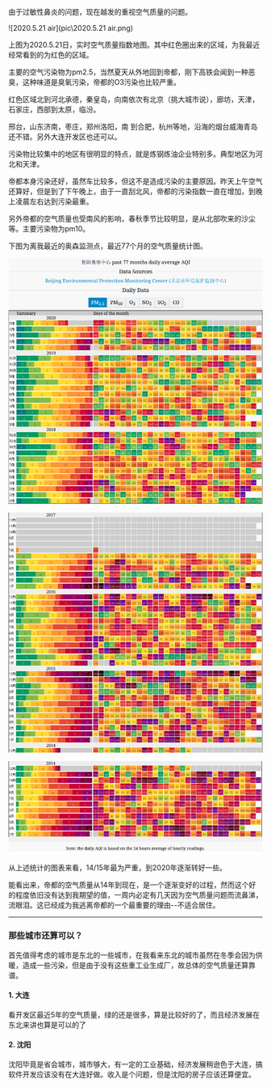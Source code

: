 由于过敏性鼻炎的问题，现在越发的重视空气质量的问题。

![2020.5.21 air](pic\2020.5.21 air.png)

上图为2020.5.21日，实时空气质量指数地图。其中红色圈出来的区域，为我最近经常看到的为红色的区域。

主要的空气污染物为pm2.5，当然夏天从外地回到帝都，刚下高铁会闻到一种恶臭，这种味道是臭氧污染，帝都的O3污染也比较严重。



红色区域北到河北承德，秦皇岛，向南依次有北京（挑大城市说），廊坊，天津，石家庄，西部到太原，临汾。

邢台，山东济南，枣庄，郑州洛阳，南 到合肥，杭州等地，沿海的烟台威海青岛还不错。另外大连开发区也还可以。

污染物比较集中的地区有很明显的特点，就是炼钢炼油企业特别多。典型地区为河北和天津。

帝都本身污染还好，虽然车比较多，但这不是造成污染的主要原因。昨天上午空气还算好，但是到了下午晚上，由于一直刮北风，帝都的污染指数一直在增加，到晚上凌晨左右达到污染最重。

另外帝都的空气质量也受南风的影响，春秋季节比较明显，是从北部吹来的沙尘等。主要污染物为pm10。



下图为离我最近的奥森监测点，最近77个月的空气质量统计图。

![](pic\aosen.png)

![aosen2](pic\aosen2.png)

![aosen3](pic\aosen3.png)

从上述统计的图表来看，14/15年最为严重，到2020年逐渐转好一些。

能看出来，帝都的空气质量从14年到现在，是一个逐渐变好的过程，然而这个好的程度依旧没有达到我期望的值，一周内必定有几天因为空气质量问题而流鼻涕，流眼泪。这已经成为我逃离帝都的一个最重要的理由--不适合居住。

----------------------------

### 那些城市还算可以？

首先值得考虑的城市是东北的一些城市，在我看来东北的城市虽然在冬季会因为供暖，造成一些污染，但是由于没有这些重工业生成厂，故总体的空气质量还算靠谱。

#### 1. 大连

看开发区最近5年的空气质量，绿的还是很多，算是比较好的了，而且经济发展在东北来讲也算是可以的了



#### 2. 沈阳

沈阳毕竟是省会城市，城市够大，有一定的工业基础，经济发展稍逊色于大连，搞软件开发应该没有在大连好做。收入是个问题，但是沈阳的房子应该还算便宜。

